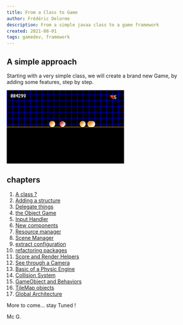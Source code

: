 ```yaml
---
title: From a Class to Game
author: Frédéric Delorme
description: From a simple javaa class to a game framework
created: 2021-08-01
tags: gamedev, framework
---
```


## A simple approach

Starting with a very simple class, we will create a brand new Game, by adding some features, step by step.

![Screenshot of the current dev](images/capture-001.png "A Simple screen shot of the current sample code")

## chapters

1. [A class ?](chapters/01-a-class.md)
2. [Adding a structure](chapters/02-addind-a-structure.md)
3. [Delegate things](chapters/03-delegate-things.md)
4. [the Object Game](chapters/04-the-object-game.md)
5. [Input Handler](chapters/05-input-handler.md)
6. [New components](chapters/06-new-components.md)
7. [Resource manager](chapters/07-resource-manager.md)
8. [Scene Manager](chapters/08-scene-manager.md)
9. [extract configuration](chapters/09-extract-configuration.md)
10. [refactoring packages](chapters/10-refactoring-packages.md)
11. [Score and Render Helpers](chapters/11-score-and-render-helper.md)
12. [See through a Camera](chapters/12-see-through-camera.md)
13. [Basic of a Physic Engine](chapters/13-basic-physic-engine.md)
14. [Collision System](chapters/14-collision-system.md)
15. [GameObject and Behaviors](chapters/15-gameobject-and-behaviors.md)
16. [TileMap objects](chapters/16-tilemap-objects.md)
17. [Global Architecture](chapters/100-architecture.md)

More to come... stay Tuned !

Mc G.
